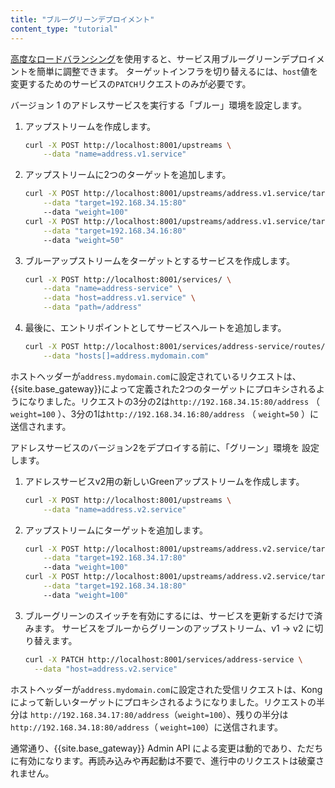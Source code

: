 ```yaml
---
title: "ブルーグリーンデプロイメント"
content_type: "tutorial"
---
```

[高度なロードバランシング](/gateway/latest/how-kong-works/load-balancing/#advanced-load-balancing)を使用すると、サービス用ブルーグリーンデプロイメントを簡単に調整できます。
ターゲットインフラを切り替えるには、`host`値を変更するためのサービスの`PATCH`リクエストのみが必要です。

バージョン 1 のアドレスサービスを実行する「ブルー」環境を設定します。

1. アップストリームを作成します。

   ```bash
   curl -X POST http://localhost:8001/upstreams \
       --data "name=address.v1.service"
   ```

2. アップストリームに2つのターゲットを追加します。

   ```sh
   curl -X POST http://localhost:8001/upstreams/address.v1.service/targets \
       --data "target=192.168.34.15:80"
       --data "weight=100"
   curl -X POST http://localhost:8001/upstreams/address.v1.service/targets \
       --data "target=192.168.34.16:80"
       --data "weight=50"
   ```

3. ブルーアップストリームをターゲットとするサービスを作成します。

   ```sh
   curl -X POST http://localhost:8001/services/ \
       --data "name=address-service" \
       --data "host=address.v1.service" \
       --data "path=/address"
   ```

4. 最後に、エントリポイントとしてサービスへルートを追加します。

   ```sh
   curl -X POST http://localhost:8001/services/address-service/routes/ \
       --data "hosts[]=address.mydomain.com"
   ```

ホストヘッダーが`address.mydomain.com`に設定されているリクエストは、{{site.base_gateway}}によって定義された2つのターゲットにプロキシされるようになりました。リクエストの3分の2は`http://192.168.34.15:80/address` （ `weight=100` ）、3分の1は`http://192.168.34.16:80/address` （ `weight=50` ）に送信されます。

アドレスサービスのバージョン2をデプロイする前に、「グリーン」環境を
設定します。

1. アドレスサービスv2用の新しいGreenアップストリームを作成します。

   ```sh
   curl -X POST http://localhost:8001/upstreams \
       --data "name=address.v2.service"
   ```

2. アップストリームにターゲットを追加します。

   ```sh
   curl -X POST http://localhost:8001/upstreams/address.v2.service/targets \
       --data "target=192.168.34.17:80"
       --data "weight=100"
   curl -X POST http://localhost:8001/upstreams/address.v2.service/targets \
       --data "target=192.168.34.18:80"
       --data "weight=100"
   ```

3. ブルーグリーンのスイッチを有効にするには、サービスを更新するだけで済みます。
   サービスをブルーからグリーンのアップストリーム、v1 \-> v2 に切り替えます。

   ```bash
   curl -X PATCH http://localhost:8001/services/address-service \
     --data "host=address.v2.service"
   ```

ホストヘッダーが`address.mydomain.com`に設定された受信リクエストは、Kongによって新しいターゲットにプロキシされるようになりました。リクエストの半分は
`http://192.168.34.17:80/address`（`weight=100`）、残りの半分は`http://192.168.34.18:80/address`（ `weight=100`）に送信されます。

通常通り、{{site.base_gateway}} Admin API による変更は動的であり、ただちに有効になります。再読み込みや再起動は不要で、進行中のリクエストは破棄されません。

